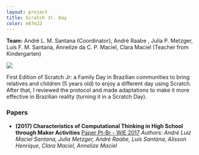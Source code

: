 ```yaml
---
layout: project
title: Scratch Jr. Day
color: e67e22
---
```


**Team:** André L. M. Santana (Coordinator), André Raabe , Julia P. Metzger, Luís F. M. Santana, Annelize da C. P. Maciel, Clara Maciel (Teacher from Kindergarten)

![](https://i.imgur.com/qjwvDwr.jpg)

First Edition of Scratch Jr: a Family Day in Brazilian communities to bring relatives and children (5 years old) to enjoy a different day using Scratch. After that, I reviewed the protocol and made adaptations to make it more effective in Brazilian reality (turning it in a Scratch Day).

### Papers

* **(2017) Characteristics of Computational Thinking in High School through Maker Activities**
[Paper Pt-Br - WIE 2017](http://www.br-ie.org/pub/index.php/wie/article/view/7261/5059)
*Authors: André Luiz Maciel Santana, Julia Metzger, André Raabe, Luís Santana, Alisson Henrique, Clara Maciel, Annelize Maciel*